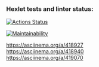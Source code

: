 ### Hexlet tests and linter status:
[![Actions Status](https://github.com/Bohdan2241/frontend-project-lvl1/workflows/hexlet-check/badge.svg)](https://github.com/Bohdan2241/frontend-project-lvl1/actions)

[![Maintainability](https://api.codeclimate.com/v1/badges/a99a88d28ad37a79dbf6/maintainability)](https://codeclimate.com/github/codeclimate/codeclimate/maintainability)

https://asciinema.org/a/418927 <br />
https://asciinema.org/a/418940 <br />
https://asciinema.org/a/419070

